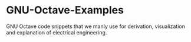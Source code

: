 # GNU-Octave-Examples
GNU Octave code snippets that we manly use for derivation, visualization and explanation of electrical engineering.
